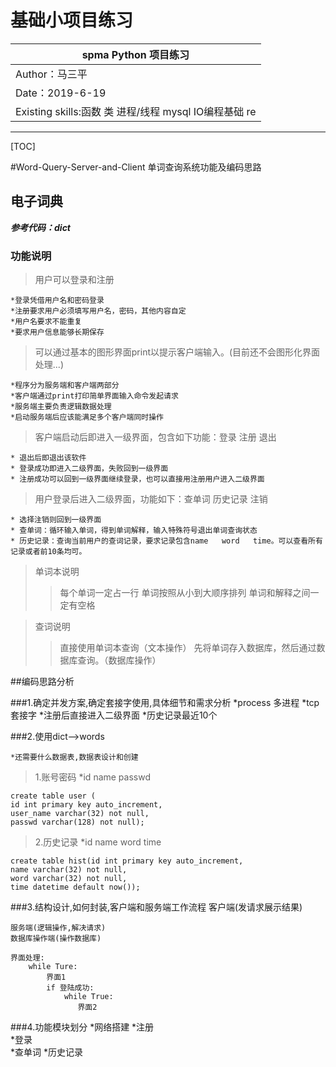 基础小项目练习
==========================

| spma Python 项目练习 |
| --- |
| Author：马三平|
| Date：2019-6-19|
| Existing skills:函数 类 进程/线程 mysql IO编程基础 re
                
-----------

[TOC]

#Word-Query-Server-and-Client 单词查询系统功能及编码思路

## 电子词典

***参考代码：dict***

### 功能说明

>用户可以登录和注册

    *登录凭借用户名和密码登录
    *注册要求用户必须填写用户名，密码，其他内容自定
    *用户名要求不能重复
    *要求用户信息能够长期保存
		
>可以通过基本的图形界面print以提示客户端输入。(目前还不会图形化界面处理...)

    *程序分为服务端和客户端两部分
    *客户端通过print打印简单界面输入命令发起请求
    *服务端主要负责逻辑数据处理
    *启动服务端后应该能满足多个客户端同时操作
		
>客户端启动后即进入一级界面，包含如下功能：登录    注册    退出

	* 退出后即退出该软件
	* 登录成功即进入二级界面，失败回到一级界面
	* 注册成功可以回到一级界面继续登录，也可以直接用注册用户进入二级界面
		
>用户登录后进入二级界面，功能如下：查单词    历史记录    注销

	* 选择注销则回到一级界面
	* 查单词：循环输入单词，得到单词解释，输入特殊符号退出单词查询状态
	* 历史记录：查询当前用户的查词记录，要求记录包含name   word   time。可以查看所有记录或者前10条均可。
	
>单词本说明
>>每个单词一定占一行
>>单词按照从小到大顺序排列
>>单词和解释之间一定有空格
		
>查词说明
>>直接使用单词本查询（文本操作）
>>先将单词存入数据库，然后通过数据库查询。（数据库操作）


##编码思路分析

###1.确定并发方案,确定套接字使用,具体细节和需求分析
    *process 多进程
    *tcp套接字
    *注册后直接进入二级界面
    *历史记录最近10个

###2.使用dict-->words

    *还需要什么数据表,数据表设计和创建
    
>1.账号密码
    *id name passwd
    
    create table user (
    id int primary key auto_increment,
    user_name varchar(32) not null,
    passwd varchar(128) not null);

>2.历史记录
    *id name word time
     
    create table hist(id int primary key auto_increment,
    name varchar(32) not null,
    word varchar(32) not null,
    time datetime default now());


###3.结构设计,如何封装,客户端和服务端工作流程
    客户端(发请求展示结果)

    服务端(逻辑操作,解决请求)
    数据库操作端(操作数据库)

    界面处理:
        while Ture:
            界面1
            if 登陆成功:
                while True:
                   界面2

###4.功能模块划分
    *网络搭建
    *注册  
    *登录  
    *查单词
    *历史记录